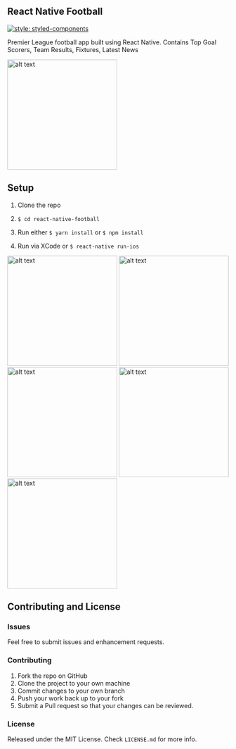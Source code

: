 ## React Native Football

[![style: styled-components](https://img.shields.io/badge/style-%F0%9F%92%85%20styled--components-orange.svg?colorB=daa357&colorA=db748e)](https://github.com/styled-components/styled-components)

Premier League football app built using React Native. Contains Top Goal Scorers, Team Results, Fixtures, Latest News

<div style style="display:flex;flex-direction:row;">
  <img src="https://github.com/Pau1fitz/react-native-football/blob/master/appvideo.gif" alt="alt text" width="250">
</div>


## Setup

1. Clone the repo

2. `$ cd react-native-football`

3. Run either `$ yarn install` or `$ npm install`

4. Run via XCode or `$ react-native run-ios`


<div style style="display:flex;flex-direction:row;">
  <img src="https://github.com/Pau1fitz/react-native-football/blob/master/home.png" alt="alt text" width="250">
  <img src="https://github.com/Pau1fitz/react-native-football/blob/master/goals.png" alt="alt text" width="250">
  <img src="https://github.com/Pau1fitz/react-native-football/blob/master/news.png" alt="alt text" width="250">
  <img src="https://github.com/Pau1fitz/react-native-football/blob/master/results.png" alt="alt text" width="250">
  <img src="https://github.com/Pau1fitz/react-native-football/blob/master/assists.png" alt="alt text" width="250">
</div>


## Contributing and License

### Issues

Feel free to submit issues and enhancement requests.

### Contributing

1. Fork the repo on GitHub
2. Clone the project to your own machine
3. Commit changes to your own branch
4. Push your work back up to your fork
5. Submit a Pull request so that your changes can be reviewed.

### License

Released under the MIT License. Check `LICENSE.md` for more info.
